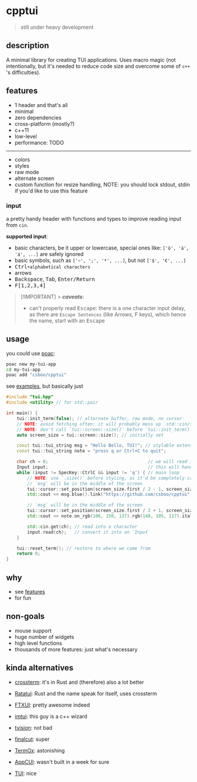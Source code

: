 # cpptui

> still under heavy development

## description

A minimal library for creating TUI applications.
Uses macro magic (not intentionally, but it's needed to reduce code size and overcome some of `c++` 's difficulties).

## features

-   1 header and that's all
-   minimal
-   zero dependencies
-   cross-platform (mostly?)
-   c++11
-   low-level
-   performance: TODO

---

-   colors
-   styles
-   raw mode
-   alternate screen
-   custom function for resize handling, NOTE: you should lock stdout, stdin if you'd like to use this feature

### input

a pretty handy header with functions and types to improve reading input from `cin`.

**supported input**:

-   basic characters, be it upper or lowercase, special ones like: `['ö', 'ä', 'á', ...]` are safely ignored
-   basic symbols, such as `['~', ';', '*', ...]`, but not `['$', '€', ...]`
-   <kbd>Ctrl</kbd>`+alphabetical characters`
-   arrows
-   <kbd>Backspace</kbd>, <kbd>Tab</kbd>, <kbd>Enter/Return</kbd>
-   <kbd>F[1,2,3,4]</kbd>

> [!IMPORTANT] > **_caveats_**:
>
> -   can't properly read <kbd>Escape</kbd>: there is a one character input delay, as there are `Escape Sentences` (like Arrows, F keys), which hence the name, start with an <kbd>Escape</kbd>

## usage

you could use [poac](https://github.com/poac-dev/poac):

```sh
poac new my-tui-app
cd my-tui-app
poac add "csboo/cpptui"
```

see [examples](./examples), but basically just

```c++
#include "tui.hpp"
#include <utility> // for std::pair

int main() {
    tui::init_term(false); // alternate buffer, raw mode, no cursor
    // NOTE: avoid fetching often: it will probably mess up `std::cin/std::cout`
    // NOTE: don't call `tui::screen::size()` before `tui::init_term()`
    auto screen_size = tui::screen::size(); // initially set

    const tui::tui_string msg = "Hello Bello, TUI!"; // stylable extension of `std::string`
    const tui::tui_string note = "press q or Ctrl+C to quit";

    char ch = 0;                                      // we will read into this from `std::cin`
    Input input;                                      // this will handle special stuff like arrows, ctrl+c, ...
    while (input != SpecKey::CtrlC && input != 'q') { // main loop
        // NOTE: use `.size()` before styling, as it'd be completely crazy after applying styles
        // `msg` will be in the middle of the screen
        tui::cursor::set_position(screen_size.first / 2 - 1, screen_size.second / 2 - (msg.size() / 2));
        std::cout << msg.blue().link("https://github.com/csboo/cpptui").bold().underline();

        // `msg` will be in the middle of the screen
        tui::cursor::set_position(screen_size.first / 2 + 1, screen_size.second / 2 - (note.size() / 2));
        std::cout << note.on_rgb(106, 150, 137).rgb(148, 105, 117).italic().dim();

        std::cin.get(ch); // read into a character
        input.read(ch);   // convert it into an `Input`
    }

    tui::reset_term(); // restore to where we came from
    return 0;
}
```

## why

-   see [features](#features)
-   for fun

## non-goals

-   mouse support
-   huge number of widgets
-   high level functions
-   thousands of more features: just what's necessary

## kinda alternatives

-   [crossterm](https://github.com/crossterm-rs/crossterm): it's in Rust and (therefore) also a lot better
-   [Ratatui](https://ratatui.rs): Rust and the name speak for itself, uses crossterm

-   [FTXUI](https://github.com/ArthurSonzogni/FTXUI): pretty awesome indeed
-   [imtui](https://github.com/ggerganov/imtui): this guy is a c++ wizard
-   [tvision](https://github.com/magiblot/tvision): not bad
-   [finalcut](https://github.com/gansm/finalcut): super
-   [TermOx](https://github.com/a-n-t-h-o-n-y/TermOx): astonishing
-   [AppCUI](https://github.com/gdt050579/AppCUI): wasn't built in a week for sure
-   [TUI](https://github.com/jmicjm/TUI): nice
